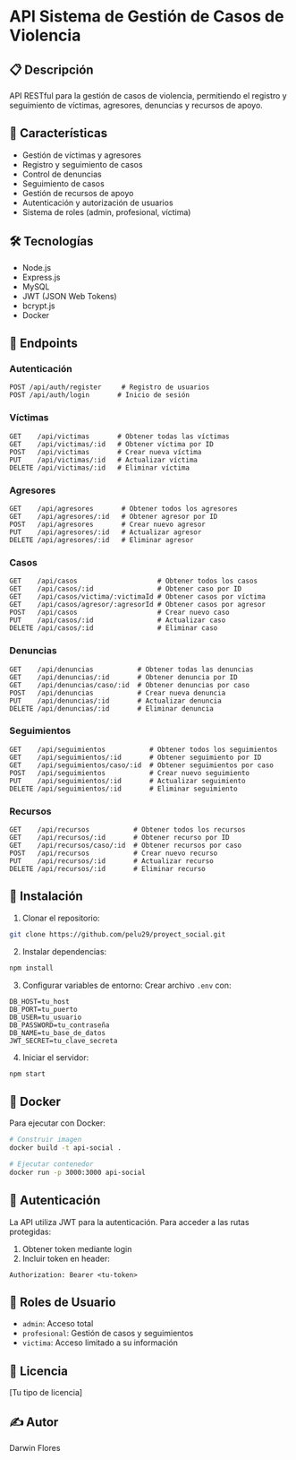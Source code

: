 # API Sistema de Gestión de Casos de Violencia

## 📋 Descripción
API RESTful para la gestión de casos de violencia, permitiendo el registro y seguimiento de víctimas, agresores, denuncias y recursos de apoyo.

## 🚀 Características
- Gestión de víctimas y agresores
- Registro y seguimiento de casos
- Control de denuncias
- Seguimiento de casos
- Gestión de recursos de apoyo
- Autenticación y autorización de usuarios
- Sistema de roles (admin, profesional, víctima)

## 🛠️ Tecnologías
- Node.js
- Express.js
- MySQL
- JWT (JSON Web Tokens)
- bcrypt.js
- Docker

## 📝 Endpoints

### Autenticación
```http
POST /api/auth/register     # Registro de usuarios
POST /api/auth/login       # Inicio de sesión
```

### Víctimas
```http
GET    /api/victimas       # Obtener todas las víctimas
GET    /api/victimas/:id   # Obtener víctima por ID
POST   /api/victimas       # Crear nueva víctima
PUT    /api/victimas/:id   # Actualizar víctima
DELETE /api/victimas/:id   # Eliminar víctima
```

### Agresores
```http
GET    /api/agresores       # Obtener todos los agresores
GET    /api/agresores/:id   # Obtener agresor por ID
POST   /api/agresores       # Crear nuevo agresor
PUT    /api/agresores/:id   # Actualizar agresor
DELETE /api/agresores/:id   # Eliminar agresor
```

### Casos
```http
GET    /api/casos                    # Obtener todos los casos
GET    /api/casos/:id                # Obtener caso por ID
GET    /api/casos/victima/:victimaId # Obtener casos por víctima
GET    /api/casos/agresor/:agresorId # Obtener casos por agresor
POST   /api/casos                    # Crear nuevo caso
PUT    /api/casos/:id                # Actualizar caso
DELETE /api/casos/:id                # Eliminar caso
```

### Denuncias
```http
GET    /api/denuncias           # Obtener todas las denuncias
GET    /api/denuncias/:id       # Obtener denuncia por ID
GET    /api/denuncias/caso/:id  # Obtener denuncias por caso
POST   /api/denuncias           # Crear nueva denuncia
PUT    /api/denuncias/:id       # Actualizar denuncia
DELETE /api/denuncias/:id       # Eliminar denuncia
```

### Seguimientos
```http
GET    /api/seguimientos           # Obtener todos los seguimientos
GET    /api/seguimientos/:id       # Obtener seguimiento por ID
GET    /api/seguimientos/caso/:id  # Obtener seguimientos por caso
POST   /api/seguimientos           # Crear nuevo seguimiento
PUT    /api/seguimientos/:id       # Actualizar seguimiento
DELETE /api/seguimientos/:id       # Eliminar seguimiento
```

### Recursos
```http
GET    /api/recursos           # Obtener todos los recursos
GET    /api/recursos/:id       # Obtener recurso por ID
GET    /api/recursos/caso/:id  # Obtener recursos por caso
POST   /api/recursos           # Crear nuevo recurso
PUT    /api/recursos/:id       # Actualizar recurso
DELETE /api/recursos/:id       # Eliminar recurso
```

## 🚀 Instalación

1. Clonar el repositorio:
```bash
git clone https://github.com/pelu29/proyect_social.git
```

2. Instalar dependencias:
```bash
npm install
```

3. Configurar variables de entorno:
Crear archivo `.env` con:
```env
DB_HOST=tu_host
DB_PORT=tu_puerto
DB_USER=tu_usuario
DB_PASSWORD=tu_contraseña
DB_NAME=tu_base_de_datos
JWT_SECRET=tu_clave_secreta
```

4. Iniciar el servidor:
```bash
npm start
```

## 🐳 Docker

Para ejecutar con Docker:

```bash
# Construir imagen
docker build -t api-social .

# Ejecutar contenedor
docker run -p 3000:3000 api-social
```

## 🔐 Autenticación

La API utiliza JWT para la autenticación. Para acceder a las rutas protegidas:

1. Obtener token mediante login
2. Incluir token en header:
```http
Authorization: Bearer <tu-token>
```

## 👥 Roles de Usuario
- `admin`: Acceso total
- `profesional`: Gestión de casos y seguimientos
- `victima`: Acceso limitado a su información

## 📄 Licencia
[Tu tipo de licencia]

## ✍️ Autor
Darwin Flores